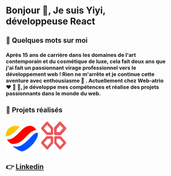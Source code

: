 <h1 align="left">Bonjour 🌈, Je suis Yiyi, développeuse React</h1>

<h2>👀 Quelques mots sur moi</h2>
  
<h3>Après 15 ans de carrière dans les domaines de l'art contemporain et du cosmétique de luxe, cela fait deux ans que j'ai fait un passionnant virage professionnel vers le développement web ! Rien ne m'arrête et je continue cette aventure avec enthousiasme 🚀 . Actuellement chez Web-atrio ❤️ 💛 💙, je développe mes compétences et réalise des projets passionnants dans le monde du web.</h2>

<h2> 👀 Projets réalisés</h2>



<img src="https://raw.githubusercontent.com/yiyi41/yiyi41/main/assets/web-atrio-logo.png" alt="logo web-atrio" width="100" height="80">

 <img src="https://raw.githubusercontent.com/yiyi41/yiyi41/main/assets/gampad-logo.png" alt="logo web-atrio" width="90" height="100">






## 👉 [Linkedin](https://www.linkedin.com/in/yiyi-plantinet/)

